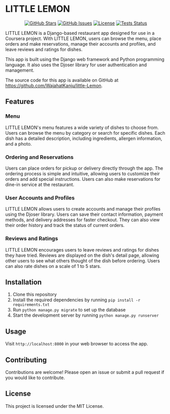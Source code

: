 # LITTLE LEMON

<p align="center">
  <a href="https://github.com/WajahatKanju/little-Lemon"><img src="https://img.shields.io/github/stars/WajahatKanju/little-Lemon?style=social" alt="GitHub Stars"></a>
  <a href="https://github.com/WajahatKanju/little-Lemon/issues"><img src="https://img.shields.io/github/issues/WajahatKanju/little-Lemon" alt="GitHub Issues"></a>
  <a href="https://github.com/WajahatKanju/little-Lemon/blob/main/LICENSE"><img src="https://img.shields.io/github/license/WajahatKanju/little-Lemon" alt="License"></a>
  <a href="https://github.com/WajahatKanju/little-Lemon/actions"><img src="https://github.com/WajahatKanju/little-Lemon/workflows/Tests/badge.svg" alt="Tests Status"></a>
</p>

LITTLE LEMON is a Django-based restaurant app designed for use in a Coursera project. With LITTLE LEMON, users can browse the menu, place orders and make reservations, manage their accounts and profiles, and leave reviews and ratings for dishes.

This app is built using the Django web framework and Python programming language. It also uses the Djoser library for user authentication and management.

The source code for this app is available on GitHub at https://github.com/WajahatKanju/little-Lemon.

## Features

### Menu

LITTLE LEMON's menu features a wide variety of dishes to choose from. Users can browse the menu by category or search for specific dishes. Each dish has a detailed description, including ingredients, allergen information, and a photo.

### Ordering and Reservations

Users can place orders for pickup or delivery directly through the app. The ordering process is simple and intuitive, allowing users to customize their orders and add special instructions. Users can also make reservations for dine-in service at the restaurant.

### User Accounts and Profiles

LITTLE LEMON allows users to create accounts and manage their profiles using the Djoser library. Users can save their contact information, payment methods, and delivery addresses for faster checkout. They can also view their order history and track the status of current orders.

### Reviews and Ratings

LITTLE LEMON encourages users to leave reviews and ratings for dishes they have tried. Reviews are displayed on the dish's detail page, allowing other users to see what others thought of the dish before ordering. Users can also rate dishes on a scale of 1 to 5 stars.

## Installation

1. Clone this repository
2. Install the required dependencies by running `pip install -r requirements.txt`
3. Run `python manage.py migrate` to set up the database
4. Start the development server by running `python manage.py runserver`

## Usage

Visit `http://localhost:8000` in your web browser to access the app.

## Contributing

Contributions are welcome! Please open an issue or submit a pull request if you would like to contribute.

## License

This project is licensed under the MIT License.
